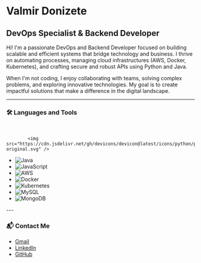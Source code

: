 # Valmir Donizete
## DevOps Specialist & Backend Developer

Hi! I'm a passionate DevOps and Backend Developer focused on building scalable and efficient systems that bridge technology and business. I thrive on automating processes, managing cloud infrastructures (AWS, Docker, Kubernetes), and crafting secure and robust APIs using Python and Java.

When I'm not coding, I enjoy collaborating with teams, solving complex problems, and exploring innovative technologies. My goal is to create impactful solutions that make a difference in the digital landscape.

---

### 🛠️ Languages and Tools
<div style="display: inline_block"><br>

            <img src="https://cdn.jsdelivr.net/gh/devicons/devicon@latest/icons/python/python-original.svg" />
          
- ![Java](https://img.shields.io/badge/-Java-007396?style=flat&logo=java&logoColor=white)
- ![JavaScript](https://img.shields.io/badge/-JavaScript-F7DF1E?style=flat&logo=javascript&logoColor=black)
- ![AWS](https://img.shields.io/badge/AWS-232F3E?style=flat&logo=amazon-aws&logoColor=white)
- ![Docker](https://img.shields.io/badge/-Docker-2496ED?style=flat&logo=docker&logoColor=white)
- ![Kubernetes](https://img.shields.io/badge/Kubernetes-326CE5?style=flat&logo=kubernetes&logoColor=white)
- ![MySQL](https://img.shields.io/badge/-MySQL-4479A1?style=flat&logo=mysql&logoColor=white)
- ![MongoDB](https://img.shields.io/badge/-MongoDB-47A248?style=flat&logo=mongodb&logoColor=white)
</div>
---

### 📬 Contact Me
- [Gmail](mailto:valjrf@gmail.com)
- [LinkedIn](https://www.linkedin.com/in/valmir-donizete)
- [GitHub](https://github.com/githubugadm)
